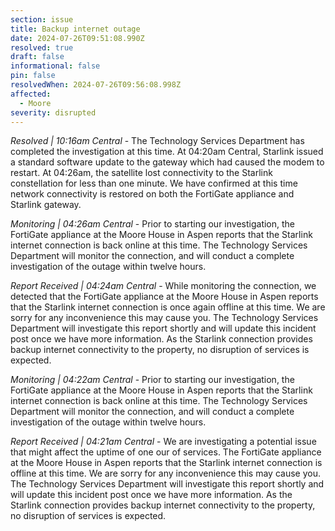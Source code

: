 ```yaml
---
section: issue
title: Backup internet outage
date: 2024-07-26T09:51:08.990Z
resolved: true
draft: false
informational: false
pin: false
resolvedWhen: 2024-07-26T09:56:08.998Z
affected:
  - Moore
severity: disrupted
---
```

*Resolved | 10:16am Central* - The Technology Services Department has completed the investigation at this time. At 04:20am Central, Starlink issued a standard software update to the gateway which had caused the modem to restart. At 04:26am, the satellite lost connectivity to the Starlink constellation for less than one minute. We have confirmed at this time network connectivity is restored on both the FortiGate appliance and Starlink gateway.

*Monitoring | 04:26am Central* - Prior to starting our investigation, the FortiGate appliance at the Moore House in Aspen reports that the Starlink internet connection is back online at this time. The Technology Services Department will monitor the connection, and will conduct a complete investigation of the outage within twelve hours.

*Report Received | 04:24am Central* - While monitoring the connection, we detected that the FortiGate appliance at the Moore House in Aspen reports that the Starlink internet connection is once again offline at this time. We are sorry for any inconvenience this may cause you. The Technology Services Department will investigate this report shortly and will update this incident post once we have more information. As the Starlink connection provides backup internet connectivity to the property, no disruption of services is expected.

*Monitoring | 04:22am Central* - Prior to starting our investigation, the FortiGate appliance at the Moore House in Aspen reports that the Starlink internet connection is back online at this time. The Technology Services Department will monitor the connection, and will conduct a complete investigation of the outage within twelve hours.

*Report Received | 04:21am Central* - We are investigating a potential issue that might affect the uptime of one our of services. The FortiGate appliance at the Moore House in Aspen reports that the Starlink internet connection is offline at this time. We are sorry for any inconvenience this may cause you. The Technology Services Department will investigate this report shortly and will update this incident post once we have more information. As the Starlink connection provides backup internet connectivity to the property, no disruption of services is expected.